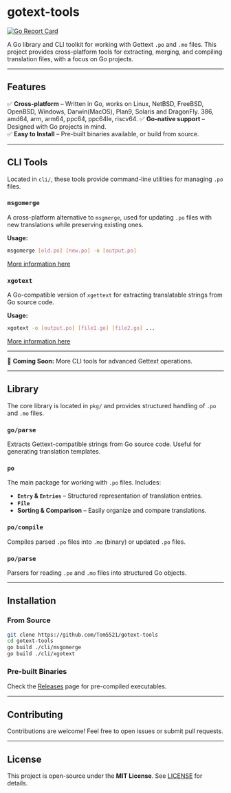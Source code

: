 # gotext-tools

[![Go Report Card](https://goreportcard.com/badge/github.com/Tom5521/xgotext)](https://goreportcard.com/report/github.com/Tom5521/xgotext)

A Go library and CLI toolkit for working with Gettext `.po` and `.mo` files. This project provides cross-platform tools for extracting, merging, and compiling translation files, with a focus on Go projects.

---

## Features

✅ **Cross-platform** – Written in Go, works on Linux, NetBSD, FreeBSD, OpenBSD, Windows, Darwin(MacOS), Plan9, Solaris and DragonFly. 386, amd64, arm, arm64, ppc64, ppc64le, riscv64.
✅ **Go-native support** – Designed with Go projects in mind.  
✅ **Easy to Install** – Pre-built binaries available, or build from source.

---

## CLI Tools

Located in `cli/`, these tools provide command-line utilities for managing `.po` files.

### `msgomerge`

A cross-platform alternative to `msgmerge`, used for updating `.po` files with new translations while preserving existing ones.

**Usage:**

```sh
msgomerge [old.po] [new.po] -o [output.po]
```

[More information here](/cli/msgomerge/README.md)

### `xgotext`

A Go-compatible version of `xgettext` for extracting translatable strings from Go source code.

**Usage:**

```sh
xgotext -o [output.po] [file1.go] [file2.go] ...
```

[More information here](/cli/xgotext/README.md)

---

📌 **Coming Soon:** More CLI tools for advanced Gettext operations.

---

## Library

The core library is located in `pkg/` and provides structured handling of `.po` and `.mo` files.

### `go/parse`

Extracts Gettext-compatible strings from Go source code. Useful for generating translation templates.

### `po`

The main package for working with `.po` files. Includes:

- **`Entry` & `Entries`** – Structured representation of translation entries.
- **`File`**
- **Sorting & Comparison** – Easily organize and compare translations.

### `po/compile`

Compiles parsed `.po` files into `.mo` (binary) or updated `.po` files.

### `po/parse`

Parsers for reading `.po` and `.mo` files into structured Go objects.

---

## Installation

### From Source

```sh
git clone https://github.com/Tom5521/gotext-tools
cd gotext-tools
go build ./cli/msgomerge
go build ./cli/xgotext
```

### Pre-built Binaries

Check the [Releases](https://github.com/Tom5521/gotext-tools/releases) page for pre-compiled executables.

---

## Contributing

Contributions are welcome! Feel free to open issues or submit pull requests.

---

## License

This project is open-source under the **MIT License**. See [LICENSE](https://github.com/Tom5521/gotext-tools/blob/main/LICENSE) for details.
